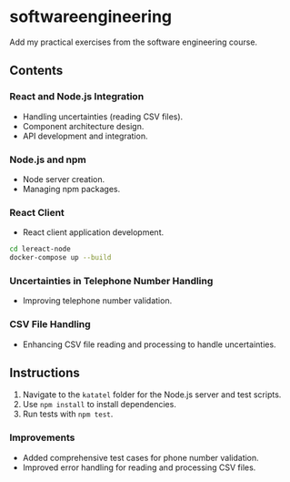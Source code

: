 # softwareengineering

Add my practical exercises from the software engineering course.

## Contents

### React and Node.js Integration

- Handling uncertainties (reading CSV files).
- Component architecture design.
- API development and integration.

### Node.js and npm

- Node server creation.
- Managing npm packages.

### React Client

- React client application development.

```bash
cd lereact-node
docker-compose up --build
```

### Uncertainties in Telephone Number Handling

- Improving telephone number validation.

### CSV File Handling

- Enhancing CSV file reading and processing to handle uncertainties.

## Instructions

1. Navigate to the `katatel` folder for the Node.js server and test scripts.
2. Use `npm install` to install dependencies.
3. Run tests with `npm test`.

### Improvements

- Added comprehensive test cases for phone number validation.
- Improved error handling for reading and processing CSV files.
